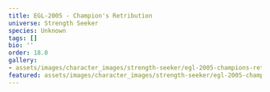 ```yaml
---
title: EGL-2005 - Champion's Retribution
universe: Strength Seeker
species: Unknown
tags: []
bio: ''
order: 18.0
gallery:
- assets/images/character_images/strength-seeker/egl-2005-champions-retribution/THEMECHA.webp
featured: assets/images/character_images/strength-seeker/egl-2005-champions-retribution/THEMECHA.webp
---
```

